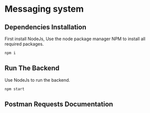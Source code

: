 # Messaging system

## Dependencies Installation

First install NodeJs, Use the node package manager NPM to install all required packages.

```bash
npm i
```

## Run The Backend
Use NodeJs to run the backend.
```bash
npm start
```

## Postman Requests Documentation
[website]: https://documenter.getpostman.com/view/8307699/TVCZaBN3